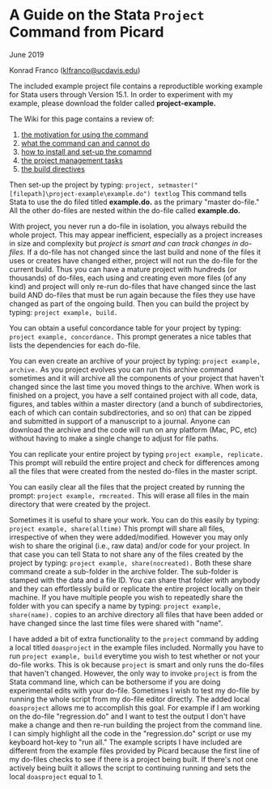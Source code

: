# A Guide on the Stata `Project` Command from Picard

June 2019

Konrad Franco (klfranco@ucdavis.edu)

The included example project file contains a reproductible working example for Stata users through Version 15.1.
In order to experiment with my example, please download the folder called **project-example.**


The Wiki for this page contains a review of: 
  1. [the motivation for using the command][why]
  2. [what the command can and cannot do][install]
  3. [how to install and set-up the comamnd][setup]
  4. [the project management tasks][projectmng]
  5. [the build directives][directives]
  
Then set-up the project by typing: `project, setmaster("[filepath]\project-example\example.do") textlog`
This command tells Stata to use the do filed titled **example.do.** as the primary "master do-file." All the other do-files are nested within the do-file called **example.do.**

With project, you never run a do-file in isolation, you always rebuild the whole project. This may appear inefficient, especially as a project increases in size and complexity but *project is smart and can track changes in do-files.* If a do-file has not changed since the last build and none of the files it uses or creates have changed either, project will not run the do-file for the current build. Thus you can have a mature project with hundreds (or thousands) of do-files, each using and creating even more files (of any kind) and project will only re-run do-files that have changed since the last build AND do-files that must be run again because the files they use have changed as part of the ongoing build.
Then you can build the project by typing: `project example, build.` 

You can obtain a useful concordance table for your project by typing: `project example, concordance.` 
This prompt generates a nice tables that lists the dependencies for each do-file.

You can even create an archive of your project by typing: `project example, archive.`
As you project evolves you can run this archive command sometimes and it will archive all the components of your project that haven't changed since the last time you moved things to the archive. When work is finished on a project, you have a self contained project with all code, data, figures, and tables within a master directory (and a bunch of subdirectories, each of which can contain subdirectories, and so on) that can be zipped and submitted in support of a manuscript to a journal. Anyone can download the archive and the code will run on any platform (Mac, PC, etc) without having to make a single change to adjust for file paths.

You can replicate your entire project by typing `project example, replicate.` 
This prompt will rebuild the entire project and check for differences among all the files that were created from the nested do-files in the master script. 

You can easily clear all the files that the project created by running the prompt: `project example, rmcreated.` This will erase all files in the main directory that were created by the project. 

Sometimes it is useful to share your work. You can do this easily by typing: `project example, share(alltime)` This prompt will share all files, irrespective of when they were added/modified. However you may only wish to share the original (i.e., raw data) and/or code for your project. In that case you can tell Stata to not share any of the files created by the project by typing: `project example, share(nocreated).` Both these share command create a sub-folder in the archive folder. The sub-folder is stamped with the data and a file ID. You can share that folder with anybody and they can effortlessly build or replicate the entire project locally on their machine. If you have multiple people you wish to repeatedly share the folder with you can specify a name by typing: `project example, share(name).` copies to an archive directory all files that have been added or have changed since the last time files were shared with "name". 

I have added a bit of extra functionality to the `project` command by adding a local titled `doasproject` in the example files included. Normally you have to run `project example, build` everytime you wish to test whether or not your do-file works. This is ok because `project` is smart and only runs the do-files that haven't changed. However, the only way to invoke `project` is from the Stata command line, which can be bothersome if you are doing experimental edits with your do-file. Sometimes I wish to test my do-file by running the whole script from my do-file editor directly. The added local `doasproject` allows me to accomplish this goal. For example if I am working on the do-file "regression.do" and I want to test the output I don't have make a change and then re-run building the project from the command line. I can simply highlight all the code in the "regression.do" script or use my keyboard hot-key to "run all." The example scripts I have included are different from the example files provided by Picard because the first line of my do-files checks to see if there is a project being built. If there's not one actively being built it allows the script to continuing running and sets the local `doasproject` equal to 1. 

[why]: https://github.com/klfranco/project-stata-explainer/wiki/Project-management-tasks
[install]: https://github.com/klfranco/project-stata-explainer/wiki/Install
[setup]: https://github.com/klfranco/project-stata-explainer/wiki/Setting-up-a-project-and-managing-others
[projectmng]: https://github.com/klfranco/project-stata-explainer/wiki/Setting-up-a-project-and-managing-others
[directives]: https://github.com/klfranco/project-stata-explainer/wiki/Build-directives
